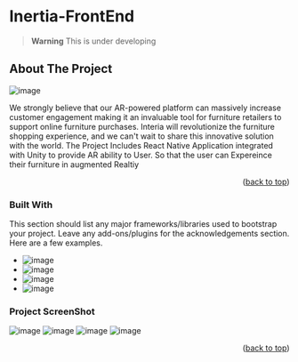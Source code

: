 # Inertia-FrontEnd

> **Warning**
> This is under developing

<!-- ABOUT THE PROJECT -->
## About The Project


![image](https://user-images.githubusercontent.com/62180086/225617727-52e15228-4de3-4c8c-bf0e-0cd6351483e3.png)

We strongly believe that our AR-powered platform can massively increase customer engagement making it an invaluable tool for furniture retailers to
support online furniture purchases. Interia will revolutionize the furniture shopping experience, and we can't wait to share this innovative solution with the world.
The Project Includes React Native Application integrated with Unity to provide AR ability to User. So that the user can Expereince their furniture in augmented Realtiy

<p align="right">(<a href="#readme-top">back to top</a>)</p>

### Built With

This section should list any major frameworks/libraries used to bootstrap your project. Leave any add-ons/plugins for the acknowledgements section. Here are a few examples.

* ![image](https://user-images.githubusercontent.com/62180086/225618016-3be68c31-c725-4619-a08f-dd2ca3f81419.png)
* ![image](https://user-images.githubusercontent.com/62180086/225618079-86fdd4de-a119-4c8f-a6ee-9d44145334fc.png)
* ![image](https://user-images.githubusercontent.com/62180086/225618141-baf9b22d-f9a1-4cb4-80c0-a2794bc2e117.png)
* ![image](https://user-images.githubusercontent.com/62180086/225618243-39dc823a-34b9-4fb5-bc01-c053903ba9b0.png)

### Project ScreenShot

![image](https://user-images.githubusercontent.com/62180086/225620434-fd485ea9-2ecf-4882-9ffb-f5425b164250.png)
![image](https://user-images.githubusercontent.com/62180086/225620459-d16b5d95-6b00-4b71-a3f9-7c35e5f25cfe.png)
![image](https://user-images.githubusercontent.com/62180086/225620627-ae10a307-f3f7-4af3-af33-8edf236dd737.png)
![image](https://user-images.githubusercontent.com/62180086/225620762-0d5f7bba-f870-4214-9134-7ea674a1c043.png)





<p align="right">(<a href="#readme-top">back to top</a>)</p>




